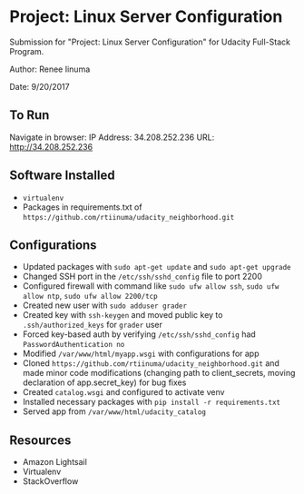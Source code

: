 # Project: Linux Server Configuration

Submission for "Project: Linux Server Configuration" for Udacity Full-Stack Program.

Author: Renee Iinuma

Date: 9/20/2017

## To Run

Navigate in browser:
IP Address: 34.208.252.236
URL: http://34.208.252.236

## Software Installed
- `virtualenv`
- Packages in requirements.txt of `https://github.com/rtiinuma/udacity_neighborhood.git`

## Configurations
- Updated packages with `sudo apt-get update` and `sudo apt-get upgrade`
- Changed SSH port in the `/etc/ssh/sshd_config` file to port 2200
- Configured firewall with command like `sudo ufw allow ssh`, `sudo ufw allow ntp`, `sudo ufw allow 2200/tcp`
- Created new user with `sudo adduser grader`
- Created key with `ssh-keygen` and moved public key to `.ssh/authorized_keys` for `grader` user
- Forced key-based auth by verifying `/etc/ssh/sshd_config` had `PasswordAuthentication no`
- Modified `/var/www/html/myapp.wsgi` with configurations for app
- Cloned `https://github.com/rtiinuma/udacity_neighborhood.git` and made minor code modifications (changing path to client_secrets, moving declaration of app.secret_key) for bug fixes
- Created `catalog.wsgi` and configured to activate venv
- Installed necessary packages with `pip install -r requirements.txt`
- Served app from `/var/www/html/udacity_catalog`

## Resources
- Amazon Lightsail
- Virtualenv
- StackOverflow